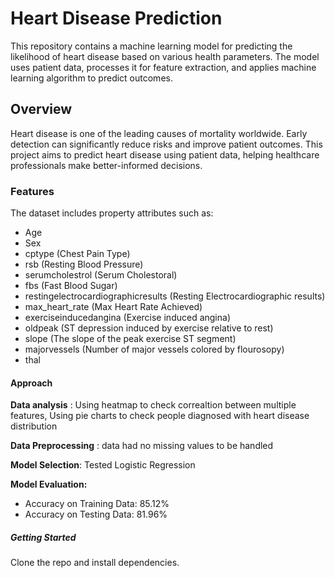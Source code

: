 # **Heart Disease Prediction**  
This repository contains a machine learning model for predicting the likelihood of heart disease based on various health parameters. The model uses patient data, processes it for feature extraction, and applies  machine learning algorithm to predict outcomes.

## **Overview**  
Heart disease is one of the leading causes of mortality worldwide. Early detection can significantly reduce risks and improve patient outcomes. This project aims to predict heart disease using patient data, helping healthcare professionals make better-informed decisions.

### **Features**  
The dataset includes property attributes such as:  

- Age  
- Sex  
- cptype (Chest Pain Type)  
- rsb (Resting Blood Pressure)  
- serumcholestrol (Serum Cholestoral)  
- fbs (Fast Blood Sugar)  
- restingelectrocardiographicresults (Resting Electrocardiographic results)   
- max_heart_rate (Max Heart Rate Achieved)  
- exerciseinducedangina (Exercise induced angina)  
- oldpeak (ST depression induced by exercise relative to rest)  
- slope (The slope of the peak exercise ST segment)  
- majorvessels (Number of major vessels colored by flourosopy)  
- thal  
  
#### **Approach**
**Data analysis** : Using heatmap to check correaltion between multiple features, Using pie charts to check people diagnosed with heart disease distribution  

**Data Preprocessing** : data had no missing values to be handled  

**Model Selection**: Tested Logistic Regression  

**Model Evaluation:**  
- Accuracy on Training Data: 85.12%  
- Accuracy on Testing Data: 81.96%  

##### **Getting Started** 
Clone the repo and install dependencies.  

